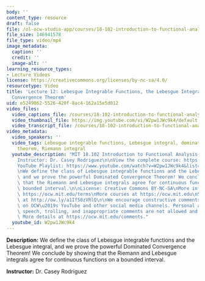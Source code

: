 ```yaml
---
body: ''
content_type: resource
draft: false
file: /ol-ocw-studio-app/courses/18-102-introduction-to-functional-analysis-spring-2021/18102-sp21-lecture-12_360p_16_9.mp4
file_size: 146941578
file_type: video/mp4
image_metadata:
  caption: ''
  credit: ''
  image-alt: ''
learning_resource_types:
- Lecture Videos
license: https://creativecommons.org/licenses/by-nc-sa/4.0/
resourcetype: Video
title: 'Lecture 12: Lebesgue Integrable Functions, the Lebesgue Integral and the Dominated
  Convergence Theorem'
uid: e5249062-5526-420f-8ac4-162a15e5d012
video_files:
  video_captions_file: /courses/18-102-introduction-to-functional-analysis-spring-2021/1-0K0EyhNPrh3EZk-qvui4uL8sVJrusPM_transcript.webvtt
  video_thumbnail_file: https://img.youtube.com/vi/W2pw1JWc9k4/default.jpg
  video_transcript_file: /courses/18-102-introduction-to-functional-analysis-spring-2021/1-0K0EyhNPrh3EZk-qvui4uL8sVJrusPM_transcript.pdf
video_metadata:
  video_speakers: ''
  video_tags: Lebesgue integrable functions, Lebesgue integral, dominated convergence
    theorem, Riemann integral
  youtube_description: "MIT 18.102 Introduction to Functional Analysis, Spring 2021\n\
    Instructor: Dr. Casey Rodriguez\n\nView the complete course: https://ocw.mit.edu/courses/18-102-introduction-to-functional-analysis-spring-2021/\n\
    YouTube Playlist: https://www.youtube.com/watch?v=W2pw1JWc9k4&list=PLUl4u3cNGP63micsJp_--fRAjZXPrQzW_&index=12\n\
    \nWe define the class of Lebesgue integrable functions and the Lebesgue integral,\
    \ and we prove the powerful Dominated Convergence Theorem! We conclude by showing\
    \ that the Riemann and Lebesgue integrals agree for continuous functions on a\
    \ bounded interval.\n\nLicense: Creative Commons BY-NC-SA\nMore information at\
    \ https://ocw.mit.edu/terms\nMore courses at https://ocw.mit.edu\nSupport OCW\
    \ at http://ow.ly/a1If50zVRlQ\n\nWe encourage constructive comments and discussion\
    \ on OCW\u2019s YouTube and other social media channels. Personal attacks, hate\
    \ speech, trolling, and inappropriate comments are not allowed and may be removed.\
    \ More details at https://ocw.mit.edu/comments."
  youtube_id: W2pw1JWc9k4
---
```

**Description:** We define the class of Lebesgue integrable functions and the Lebesgue integral, and we prove the powerful Dominated Convergence Theorem! We conclude by showing that the Riemann and Lebesgue integrals agree for continuous functions on a bounded interval.

**Instructor:** Dr. Casey Rodriguez